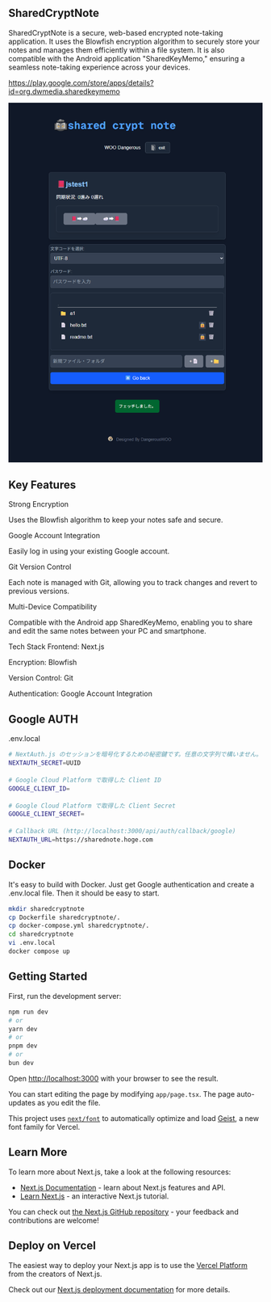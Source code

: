 
## SharedCryptNote
SharedCryptNote is a secure, web-based encrypted note-taking application. It uses the Blowfish encryption algorithm to securely store your notes and manages them efficiently within a file system. It is also compatible with the Android application "SharedKeyMemo," ensuring a seamless note-taking experience across your devices.

https://play.google.com/store/apps/details?id=org.dwmedia.sharedkeymemo

![](./screenshot1.png)

## Key Features
Strong Encryption

Uses the Blowfish algorithm to keep your notes safe and secure.

Google Account Integration

Easily log in using your existing Google account.

Git Version Control

Each note is managed with Git, allowing you to track changes and revert to previous versions.

Multi-Device Compatibility

Compatible with the Android app SharedKeyMemo, enabling you to share and edit the same notes between your PC and smartphone.

Tech Stack
Frontend: Next.js

Encryption: Blowfish

Version Control: Git

Authentication: Google Account Integration

## Google AUTH
.env.local
```bash
# NextAuth.js のセッションを暗号化するための秘密鍵です。任意の文字列で構いません。
NEXTAUTH_SECRET=UUID

# Google Cloud Platform で取得した Client ID
GOOGLE_CLIENT_ID=

# Google Cloud Platform で取得した Client Secret
GOOGLE_CLIENT_SECRET=

# Callback URL (http://localhost:3000/api/auth/callback/google)
NEXTAUTH_URL=https://sharednote.hoge.com
```

## Docker

It's easy to build with Docker.
Just get Google authentication and create a .env.local file.
Then it should be easy to start.

```bash
mkdir sharedcryptnote
cp Dockerfile sharedcryptnote/.
cp docker-compose.yml sharedcryptnote/.
cd sharedcryptnote
vi .env.local
docker compose up
```

## Getting Started
First, run the development server:

```bash
npm run dev
# or
yarn dev
# or
pnpm dev
# or
bun dev
```

Open [http://localhost:3000](http://localhost:3000) with your browser to see the result.

You can start editing the page by modifying `app/page.tsx`. The page auto-updates as you edit the file.

This project uses [`next/font`](https://nextjs.org/docs/app/building-your-application/optimizing/fonts) to automatically optimize and load [Geist](https://vercel.com/font), a new font family for Vercel.

## Learn More

To learn more about Next.js, take a look at the following resources:

- [Next.js Documentation](https://nextjs.org/docs) - learn about Next.js features and API.
- [Learn Next.js](https://nextjs.org/learn) - an interactive Next.js tutorial.

You can check out [the Next.js GitHub repository](https://github.com/vercel/next.js) - your feedback and contributions are welcome!

## Deploy on Vercel

The easiest way to deploy your Next.js app is to use the [Vercel Platform](https://vercel.com/new?utm_medium=default-template&filter=next.js&utm_source=create-next-app&utm_campaign=create-next-app-readme) from the creators of Next.js.

Check out our [Next.js deployment documentation](https://nextjs.org/docs/app/building-your-application/deploying) for more details.


